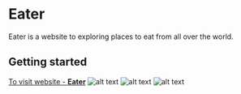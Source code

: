 # Eater
Eater is a website to exploring places to eat from all over the world.
## Getting started
[To visit website - **Eater**](https://frozen-hollows-32752.herokuapp.com/)
![alt text](https://res.cloudinary.com/papatki/image/upload/v1527514560/eater-land.png)
![alt text](https://res.cloudinary.com/papatki/image/upload/v1530605831/Capture.jpg)
![alt text](https://res.cloudinary.com/papatki/image/upload/q_100/v1530605830/Capture2.jpg)
